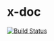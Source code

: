 # x-doc

[![Build Status](https://travis-ci.org/jittagornp/x-doc.svg?branch=master)](https://travis-ci.org/jittagornp/x-doc) 
